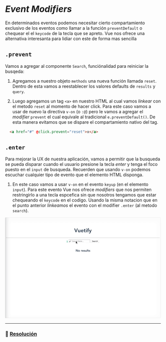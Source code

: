 # *Event Modifiers*

En determinados eventos podemos necesitar cierto compartamiento exclusivo de los eventos como llamar a la función `preventDefault` o chequear el el `keycode` de la tecla que se apreto. Vue nos ofrece una alternativa interesanta para lidiar con este de forma mas sencilla

## `.prevent`

Vamos a agregar al componente `Search`, funciónalidad para reiniciar la busqeda:

1. Agregamos a nuestro objeto `methods` una nueva función llamada `reset`. Dentro de esta vamos a reestablecer los valores defaults de `results` y `query`.

2. Luego agregamos un tag `<a>` en nuestro HTML al cual vamos *linkear* con el metodo `reset` al momento de hacer click. Para este caso vamos a usar de nuevo la directiva `v-on` (o `:@`) pero le vamos a agregar el *modifier* `prevent` el cual equivale al tradicional `e.preventDefault()`. De esta manera evitamos que se dispare el compartamiento nativo del tag.

```html
  <a href="#" @click.prevent="reset">x</a>
```

## `.enter`

Para mejorar la UX de nuestra aplicación, vamos a permitir que la busqueda se pueda disparar cuando el usuario presione la tecla *enter* y tenga el foco puesto en el `input` de busqueda. Recuerden que usando `v-on` podemos escuchar cualquier tipo de evento que el elemento HTML disponga.

1. En este caso vamos a usar `v-on` en el evento `keyup` (en el elemento `input`). Para este evento Vue nos ofrece *modifiers* que nos permiten restringirlo a una tecla espcefica sin que nosotros tengamos que estar chequeando el `keycode` en el codigo. Usando la misma notacion que en el punto anterior *linkeamos* el evento con el modifier `.enter` (al metodo `search`).

![11](../img/11.gif)

___
### 📝 [Resolución](https://github.com/ianaya89/workshop-vuejs/blob/master/hints/11.md)
